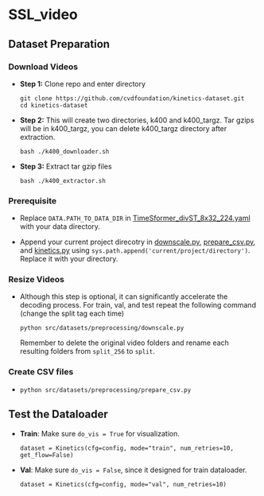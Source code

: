 # SSL_video

## Dataset Preparation

### Download Videos
* **Step 1:** Clone repo and enter directory
    ```
    git clone https://github.com/cvdfoundation/kinetics-dataset.git
    cd kinetics-dataset
    ```
* **Step 2:** This will create two directories, k400 and k400_targz. Tar gzips will be in k400_targz, you can delete k400_targz directory after extraction.
    ```
    bash ./k400_downloader.sh
    ```
* **Step 3:** Extract tar gzip files
    ```
    bash ./k400_extractor.sh
    ```
### Prerequisite
* Replace `DATA.PATH_TO_DATA_DIR` in [TimeSformer_divST_8x32_224.yaml](src/configs/TimeSformer_divST_8x32_224.yaml) with your data directory.

* Append your current project direcotry in [downscale.py](src/datasets/preprocessing/downscale.py), [prepare_csv.py](src/datasets/preprocessing/prepare_csv.py), and [kinetics.py](src/datasets/kinetics_download.py) using `sys.path.append('current/project/directory')`. Replace it with your directory.

### Resize Videos

* Although this step is optional, it can significantly accelerate the decoding process. For train, val, and test repeat the following command (change the split tag each time)
    ```
    python src/datasets/preprocessing/downscale.py
    ```
    Remember to delete the original video folders and rename each resulting folders from `split_256` to `split`.

### Create CSV files

*   ```
    python src/datasets/preprocessing/prepare_csv.py 
    ```

## Test the Dataloader
* **Train**: Make sure `do_vis = True` for visualization.
    ``` 
    dataset = Kinetics(cfg=config, mode="train", num_retries=10, get_flow=False) 
    ```
* **Val**: Make sure `do_vis = False`, since it designed for train dataloader.
    ``` 
    dataset = Kinetics(cfg=config, mode="val", num_retries=10)
    ```